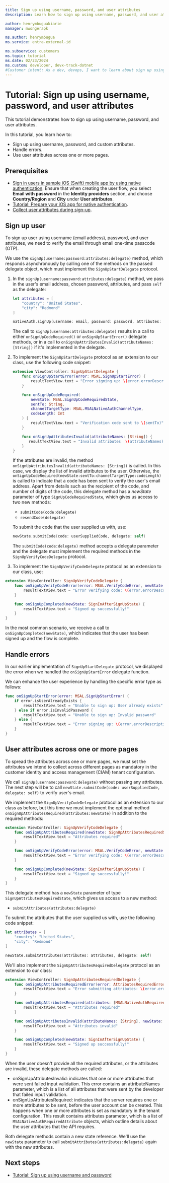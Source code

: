 ```yaml
---
title: Sign up using username, password, and user attributes
description: Learn how to sign up using username, password, and user attributes.

author: henrymbuguakiarie
manager: mwongerapk

ms.author: henrymbugua
ms.service: entra-external-id

ms.subservice: customers
ms.topic: tutorial
ms.date: 02/23/2024
ms.custom: developer, devx-track-dotnet
#Customer intent: As a dev, devops, I want to learn about sign up using username, password and user attributes.
---
```


# Tutorial: Sign up using username, password, and user attributes 

This tutorial demonstrates how to sign up using username, password, and user attributes. 

In this tutorial, you learn how to: 

- Sign up using username, password, and custom attributes. 
- Handle errors. 
- Use user attributes across one or more pages. 

## Prerequisites 

- [Sign in users in sample iOS (Swift) mobile app by using native authentication](how-to-run-native-authentication-sample-ios-app.md). Ensure that when creating the user flow, you select **Email with password** in the **Identity providers** section, and choose **Country/Region** and **City** under **User attributes**.
- [Tutorial: Prepare your iOS app for native authentication](tutorial-native-authentication-prepare-ios-app.md).
- [Collect user attributes during sign-up](how-to-define-custom-attributes.md).

## Sign up user 

To sign up user using username (email address), password, and user attributes, we need to verify the email through email one-time passcode (OTP). 

We use the `signUp(username:password:attributes:delegate)` method, which responds asynchronously by calling one of the methods on the passed delegate object, which must implement the `SignUpStartDelegate` protocol. 

1. In the `signUp(username:password:attributes:delegate)` method, we pass in the user's email address, chosen password, attributes, and pass `self` as the delegate: 

    ```swift
    let attributes = [
        "country": "United States",
        "city": "Redmond"
    ]
    
    nativeAuth.signUp(username: email, password: password, attributes: attributes, delegate: self)
    ```

   The call to `signUp(username:attributes:delegate)` results in a call to either `onSignUpCodeRequired()` or `onSignUpStartError()` delegate methods, or in a call to `onSignUpAttributesInvalid(attributeNames: [String])` if it's implemented in the delegate. 

1. To implement the `SignUpStartDelegate` protocol as an extension to our class, use the following code snippet: 

   ```swift
   extension ViewController: SignUpStartDelegate {
       func onSignUpStartError(error: MSAL.SignUpStartError) {
           resultTextView.text = "Error signing up: \(error.errorDescription ?? "no description")"
       }

       func onSignUpCodeRequired(
           newState: MSAL.SignUpCodeRequiredState,
           sentTo: String,
           channelTargetType: MSAL.MSALNativeAuthChannelType,
           codeLength: Int
       ) {
           resultTextView.text = "Verification code sent to \(sentTo)"
       }

       func onSignUpAttributesInvalid(attributeNames: [String]) {
          resultTextView.text = "Invalid attributes  \(attributeNames)"
       }
   }
   ```

    If the attributes are invalid, the method `onSignUpAttributesInvalid(attributeNames: [String])` is called. In this case, we display the list of invalid attributes to the user. Otherwise, the `onSignUpCodeRequired(newState:sentTo:channelTargetType:codeLength)` is called to indicate that a code has been sent to verify the user's email address. Apart from details such as the recipient of the code, and number of digits of the code, this delegate method has a _newState_ parameter of type `SignUpCodeRequiredState`, which gives us access to two new methods:  

   - `submitCode(code:delegate)`
   - `resendCode(delegate)`

   To submit the code that the user supplied us with, use: 

   ```swift
   newState.submitCode(code: userSuppliedCode, delegate: self)
   ```

   The `submitCode(code:delegate)` method accepts a delegate parameter and the delegate must implement the required methods in the `SignUpVerifyCodeDelegate` protocol. 

1.  To implement the `SignUpVerifyCodeDelegate` protocol as an extension to our class, use:  

   ```swift
   extension ViewController: SignUpVerifyCodeDelegate {
       func onSignUpVerifyCodeError(error: MSAL.VerifyCodeError, newState: MSAL.SignUpCodeRequiredState?) {
           resultTextView.text = "Error verifying code: \(error.errorDescription ?? "no description")"
       }

       func onSignUpCompleted(newState: SignInAfterSignUpState) {
           resultTextView.text = "Signed up successfully!"
       }
   }
   ```

   In the most common scenario, we receive a call to `onSignUpCompleted(newState)`, which indicates that the user has been signed up and the flow is complete. 

## Handle errors 

In our earlier implementation of `SignUpStartDelegate` protocol, we displayed the error when we handled the `onSignUpStartError` delegate function. 

We can enhance the user experience by handling the specific error type as follows: 

```swift
func onSignUpStartError(error: MSAL.SignUpStartError) {
    if error.isUserAlreadyExists {
        resultTextView.text = "Unable to sign up: User already exists"
    } else if error.isInvalidPassword {
        resultTextView.text = "Unable to sign up: Invalid password"
    } else {
        resultTextView.text = "Error signing up: \(error.errorDescription ?? "no description")"
    }
}
```

## User attributes across one or more pages 

To spread the attributes across one or more pages, we must set the attributes we intend to collect across different pages as mandatory in the customer identity and access management (CIAM) tenant configuration. 

We call `signUp(username:password:delegate)` without passing any attributes. The next step will be to call `newState.submitCode(code: userSuppliedCode, delegate: self)` to verify user's email. 

We implement the `SignUpVerifyCodeDelegate` protocol as an extension to our class as before, but this time we must implement the optional method `onSignUpAttributesRequired(attributes:newState)` in addition to the  required methods:

```swift
extension ViewController: SignUpVerifyCodeDelegate {
    func onSignUpAttributesRequired(newState: SignUpAttributesRequiredState) {
        resultTextView.text = "Attributes required"
    }

    func onSignUpVerifyCodeError(error: MSAL.VerifyCodeError, newState: MSAL.SignUpCodeRequiredState?) {
        resultTextView.text = "Error verifying code: \(error.errorDescription ?? "no description")"
    }

    func onSignUpCompleted(newState: SignInAfterSignUpState) {
        resultTextView.text = "Signed up successfully!"
    }
}
```

This delegate method has a `newState` parameter of type `SignUpAttributesRequiredState`, which gives us access to a new method: 

- `submitAttributes(attributes:delegate)` 

To submit the attributes that the user supplied us with, use the following code snippet: 

```swift
let attributes = [
    "country": "United States",
    "city": "Redmond"
]

newState.submitAttributes(attributes: attributes, delegate: self)
```

We'll also implement the `SignUpAttributesRequiredDelegate` protocol as an extension to our class: 

```swift
extension ViewController: SignUpAttributesRequiredDelegate {
    func onSignUpAttributesRequiredError(error: AttributesRequiredError) {
        resultTextView.text = "Error submitting attributes: \(error.errorDescription ?? "no description")"
    }

    func onSignUpAttributesRequired(attributes: [MSALNativeAuthRequiredAttribute], newState: SignUpAttributesRequiredState) {
        resultTextView.text = "Attributes required"
    }

    func onSignUpAttributesInvalid(attributeNames: [String], newState: SignUpAttributesRequiredState) {
        resultTextView.text = "Attributes invalid"
    }

    func onSignUpCompleted(newState: SignInAfterSignUpState) {
        resultTextView.text = "Signed up successfully!"
    }
}
```

When the user doesn't provide all the required attributes, or the attributes are invalid, these delegate methods are called: 

- onSignUpAttributesInvalid: indicates that one or more attributes that were sent failed input validation. This error contains an attributeNames parameter, which is a list of all attributes that were sent by the developer that failed input validation. 
- onSignUpAttributesRequired: indicates that the server requires one or more attributes to be sent, before the user account can be created. This happens when one or more attributes is set as mandatory in the tenant configuration. This result contains attributes parameter, which is a list of `MSALNativeAuthRequiredAttribute` objects, which outline details about the user attributes that the API requires. 
 
Both delegate methods contain a new state reference. We'll use the `newState` parameter to call `submitAttributes(attributes:delegate)` again with the new attributes. 
 
## Next steps 

- [Tutorial: Sign up using username and password](tutorial-native-authentication-ios-sign-up-with-username-password.md) 

